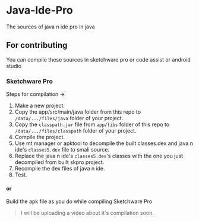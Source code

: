 # Java-Ide-Pro
The sources of java n ide pro in java

## For contributing

You can compile these sources in sketchware pro or code assist or android studio
### Sketchware Pro

Steps for compilation ->

1. Make a new project.
2. Copy the app/src/main/java folder from this repo to `/data/.../files/java` folder of your project.
3. Copy the `classpath.jar` file from `app/libs` folder of this repo to `/data/.../files/classpath` folder of your project.
4. Compile the project.
5. Use mt manager or apktool to decompile the built classes.dex and java n ide's `classes5.dex` file to smali source.
6. Replace the java n ide's `classes5.dex`'s classes with the one you just decompiled from built skpro project.
7. Recompile the dex files of java n ide.
8. Test.

#### or

Build the apk file as you do while compiling Sketchware Pro

> I will be uploading a video about it's compilation soon.

